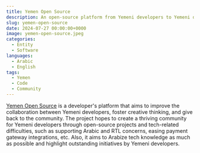 ```yaml
---
title: Yemen Open Source
description: An open-source platform from Yemeni developers to Yemeni developers
slug: yemen-open-source
date: 2024-07-27 00:00:00+0000
image: yemen-open-source.jpeg
categories:
  - Entity
  - Software
languages:
  - Arabic
  - English
tags:
  - Yemen
  - Code
  - Community
---
```


[Yemen Open Source](https://github.com/YemenOpenSource) is a developer's platform that aims to improve the collaboration between Yemeni developers, foster creative thinking, and give back to the community. The project hopes to create a thriving community for Yemeni developers through open-source projects and tech-related difficulties, such as supporting Arabic and RTL concerns, easing payment gateway integrations, etc. Also, it aims to Arabize tech knowledge as much as possible and highlight outstanding initiatives by Yemeni developers.
